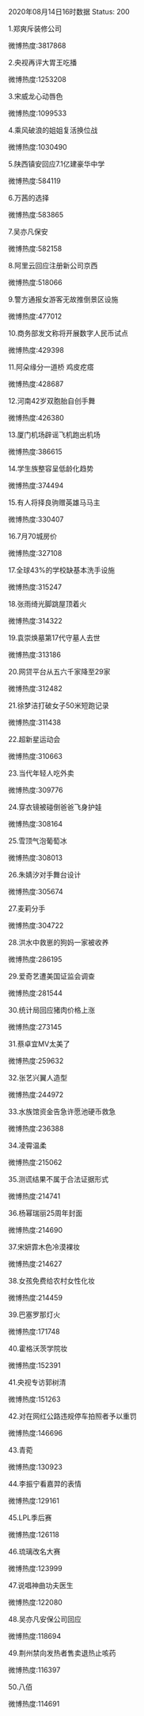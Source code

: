 2020年08月14日16时数据
Status: 200

1.郑爽斥装修公司

微博热度:3817868

2.央视再评大胃王吃播

微博热度:1253208

3.宋威龙心动唇色

微博热度:1099533

4.乘风破浪的姐姐复活换位战

微博热度:1030490

5.陕西镇安回应7.1亿建豪华中学

微博热度:584119

6.万茜的选择

微博热度:583865

7.吴亦凡保安

微博热度:582158

8.阿里云回应注册新公司京西

微博热度:518066

9.警方通报女游客无故推倒景区设施

微博热度:477012

10.商务部发文称将开展数字人民币试点

微博热度:429398

11.阿朵缘分一道桥 鸡皮疙瘩

微博热度:428687

12.河南42岁双胞胎自创手舞

微博热度:426380

13.厦门机场辟谣飞机跑出机场

微博热度:386615

14.学生族整容呈低龄化趋势

微博热度:374494

15.有人将择良驹赠英雄马马主

微博热度:330407

16.7月70城房价

微博热度:327108

17.全球43%的学校缺基本洗手设施

微博热度:315247

18.张雨绮光脚跳屋顶着火

微博热度:314322

19.袁崇焕墓第17代守墓人去世

微博热度:313186

20.网贷平台从五六千家降至29家

微博热度:312482

21.徐梦洁打破女子50米短跑记录

微博热度:311438

22.超新星运动会

微博热度:310663

23.当代年轻人吃外卖

微博热度:309776

24.穿衣镜被碰倒爸爸飞身护娃

微博热度:308164

25.雪顶气泡葡萄冰

微博热度:308013

26.朱婧汐对手舞台设计

微博热度:305674

27.麦莉分手

微博热度:304722

28.洪水中救崽的狗妈一家被收养

微博热度:286195

29.爱奇艺遭美国证监会调查

微博热度:281544

30.统计局回应猪肉价格上涨

微博热度:273145

31.蔡卓宜MV太美了

微博热度:259632

32.张艺兴翼人造型

微博热度:244972

33.水族馆资金告急许愿池硬币救急

微博热度:236388

34.凌霄温柔

微博热度:215062

35.测谎结果不属于合法证据形式

微博热度:214741

36.杨幂瑞丽25周年封面

微博热度:214690

37.宋妍霏木色冷漠裸妆

微博热度:214627

38.女孩免费给农村女性化妆

微博热度:214459

39.巴塞罗那灯火

微博热度:171748

40.霍格沃茨学院妆

微博热度:152391

41.央视专访郭树清

微博热度:151263

42.对在网红公路违规停车拍照者予以重罚

微博热度:146696

43.青菀

微博热度:130923

44.李振宁看嘉羿的表情

微博热度:129161

45.LPL季后赛

微博热度:126118

46.琉璃改名大赛

微博热度:123999

47.说唱神曲功夫医生

微博热度:122080

48.吴亦凡安保公司回应

微博热度:118694

49.荆州禁向发热者售卖退热止咳药

微博热度:116397

50.八佰

微博热度:114691

